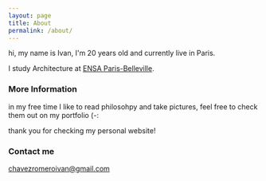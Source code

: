 ```yaml
---
layout: page
title: About
permalink: /about/
---
```


hi, my name is Ivan, I'm 20 years old and currently live in Paris.

I study Architecture at [ENSA Paris-Belleville](https://www.paris-belleville.archi.fr/).


### More Information

in my free time I like to read philosohpy and take pictures, feel free to check them out on my portfolio (-:

thank you for checking my personal website!

### Contact me

[chavezromeroivan@gmail.com](mailto:chavezromeroivan@gmail.com)
